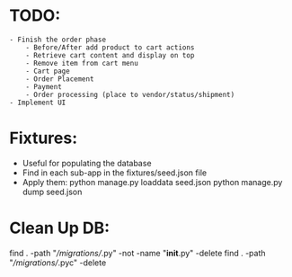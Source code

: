 # TODO:
    - Finish the order phase
        - Before/After add product to cart actions
        - Retrieve cart content and display on top
        - Remove item from cart menu
        - Cart page
        - Order Placement
        - Payment
        - Order processing (place to vendor/status/shipment)
    - Implement UI

# Fixtures:
 - Useful for populating the database
 - Find in each sub-app in the fixtures/seed.json file
 - Apply them:
    python manage.py loaddata seed.json
    python manage.py dump seed.json


# Clean Up DB:
find . -path "*/migrations/*.py" -not -name "__init__.py" -delete
find . -path "*/migrations/*.pyc"  -delete


